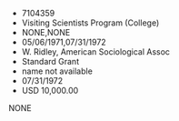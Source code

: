 * 7104359
* Visiting Scientists Program (College)
* NONE,NONE
* 05/06/1971,07/31/1972
* W. Ridley, American Sociological Assoc
* Standard Grant
*   name not available
* 07/31/1972
* USD 10,000.00

NONE